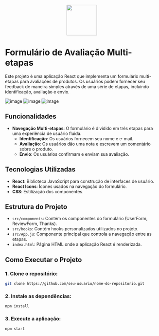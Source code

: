 <p align="center">
  <a href="https://react.dev">
    <img src="https://skillicons.dev/icons?i=react" width="100" />
  </a>
</p>

# Formulário de Avaliação Multi-etapas

Este projeto é uma aplicação React que implementa um formulário multi-etapas para avaliações de produtos. Os usuários podem fornecer seu feedback de maneira simples através de uma série de etapas, incluindo identificação, avaliação e envio.

![image](https://github.com/user-attachments/assets/724abf95-cb5e-4ea9-8901-4bb0a789954c)
![image](https://github.com/user-attachments/assets/19a8a4af-07c7-49c6-82c9-c00e7e6bf003)
![image](https://github.com/user-attachments/assets/ded395ed-050a-4472-ac52-23eb94c27cad)

## Funcionalidades

- **Navegação Multi-etapas**: O formulário é dividido em três etapas para uma experiência de usuário fluida.
  - **Identificação**: Os usuários fornecem seu nome e e-mail.
  - **Avaliação**: Os usuários dão uma nota e escrevem um comentário sobre o produto.
  - **Envio**: Os usuários confirmam e enviam sua avaliação.

## Tecnologias Utilizadas

- **React**: Biblioteca JavaScript para construção de interfaces de usuário.
- **React Icons**: Ícones usados na navegação do formulário.
- **CSS**: Estilização dos componentes.

## Estrutura do Projeto

- `src/components`: Contém os componentes do formulário (UserForm, ReviewForm, Thanks).
- `src/hooks`: Contém hooks personalizados utilizados no projeto.
- `src/App.js`: Componente principal que controla a navegação entre as etapas.
- `index.html`: Página HTML onde a aplicação React é renderizada.

## Como Executar o Projeto

### 1. Clone o repositório:

```bash
git clone https://github.com/seu-usuario/nome-do-repositorio.git
```

### 2. Instale as dependências:

```bash
npm install
```

### 3. Execute a aplicação:

```bash
npm start
```
